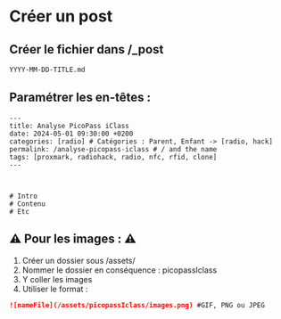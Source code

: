 # Créer un post

## Créer le fichier dans /_post 

```bash
YYYY-MM-DD-TITLE.md
```

## Paramétrer les en-têtes :
```
---
title: Analyse PicoPass iClass
date: 2024-05-01 09:30:00 +0200
categories: [radio] # Catégories : Parent, Enfant -> [radio, hack]
permalink: /analyse-picopass-iclass # / and the name
tags: [proxmark, radiohack, radio, nfc, rfid, clone]
---



# Intro
# Contenu
# Etc
```

## ⚠️ Pour les images : ⚠️
1. Créer un dossier sous /assets/
2. Nommer le dossier en conséquence : picopassIclass
3. Y coller les images
4. Utiliser le format :
```markdown
![nameFile](/assets/picopassIclass/images.png) #GIF, PNG ou JPEG
```

